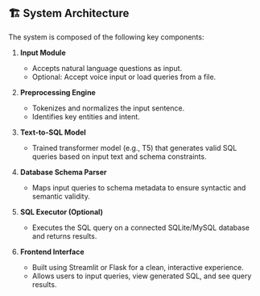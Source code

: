 ## 🏗️ System Architecture

The system is composed of the following key components:

1. **Input Module**  
   - Accepts natural language questions as input.
   - Optional: Accept voice input or load queries from a file.

2. **Preprocessing Engine**  
   - Tokenizes and normalizes the input sentence.
   - Identifies key entities and intent.

3. **Text-to-SQL Model**  
   - Trained transformer model (e.g., T5) that generates valid SQL queries based on input text and schema constraints.

4. **Database Schema Parser**  
   - Maps input queries to schema metadata to ensure syntactic and semantic validity.

5. **SQL Executor (Optional)**  
   - Executes the SQL query on a connected SQLite/MySQL database and returns results.

6. **Frontend Interface**  
   - Built using Streamlit or Flask for a clean, interactive experience.
   - Allows users to input queries, view generated SQL, and see query results.
